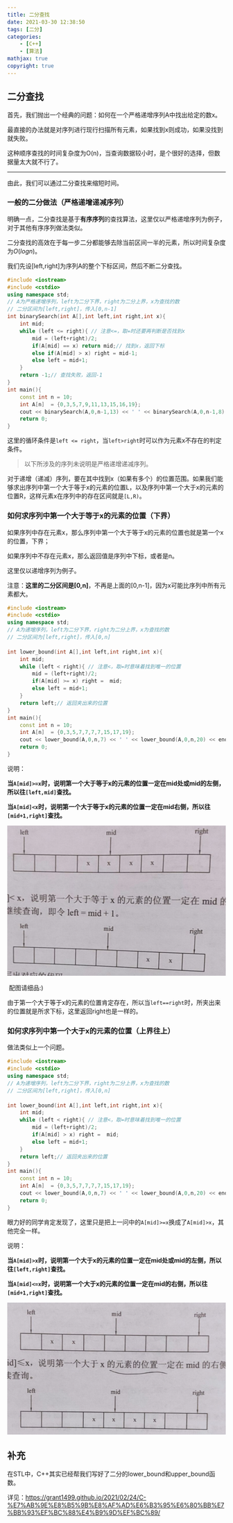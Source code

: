 ```yaml
---
title: 二分查找
date: 2021-03-30 12:38:50
tags: [二分]
categories: 
	- [C++]
	- [算法]
mathjax: true
copyright: true
---
```


## 二分查找

首先，我们抛出一个经典的问题：如何在一个严格递增序列A中找出给定的数x。

<!--more-->

最直接的办法就是对序列进行现行扫描所有元素，如果找到x则成功，如果没找到就失败。

这种顺序查找的时间复杂度为O(n)，当查询数据较小时，是个很好的选择，但数据量太大就不行了。

---

由此，我们可以通过二分查找来缩短时间。

### 一般的二分做法（严格递增递减序列）

明确一点，二分查找是基于**有序序列**的查找算法，这里仅以严格递增序列为例子，对于其他有序序列做法类似。

二分查找的高效在于每一步二分都能够去除当前区间一半的元素，所以时间复杂度为$O(log n)$。

我们先设[left,right]为序列A的整个下标区间，然后不断二分查找。

```c++
#include <iostream>
#include <cstdio>
using namespace std;
// A为严格递增序列，left为二分下界，right为二分上界，x为查找的数
// 二分区间为[left,right]，传入[0,n-1]
int binarySearch(int A[],int left,int right,int x){
    int mid;
    while (left <= right){ // 注意<=，取=时还要再判断是否找到x
        mid = (left+right)/2;
        if(A[mid] == x) return mid;// 找到x，返回下标
        else if(A[mid] > x) right = mid-1;
        else left = mid+1;
    }
    return -1;// 查找失败，返回-1
}
int main(){
    const int n = 10;
    int A[n]  = {0,3,5,7,9,11,13,15,16,19};
    cout << binarySearch(A,0,n-1,13) << ' ' << binarySearch(A,0,n-1,8) << endl;
    return 0;
}
```

这里的循环条件是`left <= right`，当`left>right`时可以作为元素x不存在的判定条件。

> 以下所涉及的序列未说明是严格递增递减序列。

对于递增（递减）序列，要在其中找到x（如果有多个）的位置范围。如果我们能够求出序列中第一个大于等于x的元素的位置L，以及序列中第一个大于x的元素的位置R，这样元素x在序列中的存在区间就是`[L,R)`。

### 如何求序列中第一个大于等于x的元素的位置（下界）

如果序列中存在元素x，那么序列中第一个大于等于x的元素的位置也就是第一个x的位置，下界；

如果序列中不存在元素x，那么返回值是序列中下标，或者是n。

这里仅以递增序列为例子。

注意：**这里的二分区间是[0,n]**，不再是上面的[0,n-1]，因为x可能比序列中所有元素都大。

```c++
#include <iostream>
#include <cstdio>
using namespace std;
// A为递增序列，left为二分下界，right为二分上界，x为查找的数
// 二分区间为[left,right]，传入[0,n]

int lower_bound(int A[],int left,int right,int x){
    int mid;
    while (left < right){ // 注意<，取=时意味着找到唯一的位置
        mid = (left+right)/2;
        if(A[mid] >= x) right =  mid;
        else left = mid+1;
    }
    return left;// 返回夹出来的位置
}
int main(){
    const int n = 10;
    int A[n]  = {0,3,5,7,7,7,7,15,17,19};
    cout << lower_bound(A,0,n,7) << ' ' << lower_bound(A,0,n,20) << endl;
    return 0;
}
```

说明：

**当`A[mid]>=x`时，说明第一个大于等于x的元素的位置一定在mid处或mid的左侧，所以往`[left,mid]`查找。**

**当`A[mid]<x`时，说明第一个大于等于x的元素的位置一定在mid右侧，所以往`[mid+1,right]`查找。**

![image-20210331213556498](二分查找/image-20210331213556498.png)

​																			配图请细品:)

由于第一个大于等于x的元素的位置肯定存在，所以当`left==right`时，所夹出来的位置就是所求下标，这里返回right也是一样的。

### 如何求序列中第一个大于x的元素的位置（上界往上）

做法类似上一个问题。

```c++
#include <iostream>
#include <cstdio>
using namespace std;
// A为递增序列，left为二分下界，right为二分上界，x为查找的数
// 二分区间为[left,right]，传入[0,n]

int lower_bound(int A[],int left,int right,int x){
    int mid;
    while (left < right){ // 注意<，取=时意味着找到唯一的位置
        mid = (left+right)/2;
        if(A[mid] > x) right =  mid;
        else left = mid+1;
    }
    return left;// 返回夹出来的位置
}
int main(){
    const int n = 10;
    int A[n]  = {0,3,5,7,7,7,7,15,17,19};
    cout << lower_bound(A,0,n,7) << ' ' << lower_bound(A,0,n,20) << endl;
    return 0;
}
```

眼力好的同学肯定发现了，这里只是把上一问中的`A[mid]>=x`换成了`A[mid]>x`，其他完全一样。

说明：

**当`A[mid]>x`时，说明第一个大于x的元素的位置一定在mid处或mid的左侧，所以往`[left,right]`查找。**

**当`A[mid]<=x`时，说明第一个大于x的元素的位置一定在mid的右侧，所以往`[mid+1,right]`查找。**

![image-20210331212741322](二分查找/image-20210331212741322.png)

## 补充

在STL中，C++其实已经帮我们写好了二分的lower_bound和upper_bound函数。

详见：https://grant1499.github.io/2021/02/24/C-%E7%AB%9E%E8%B5%9B%E8%AF%AD%E6%B3%95%E6%80%BB%E7%BB%93%EF%BC%88%E4%B9%9D%EF%BC%89/

